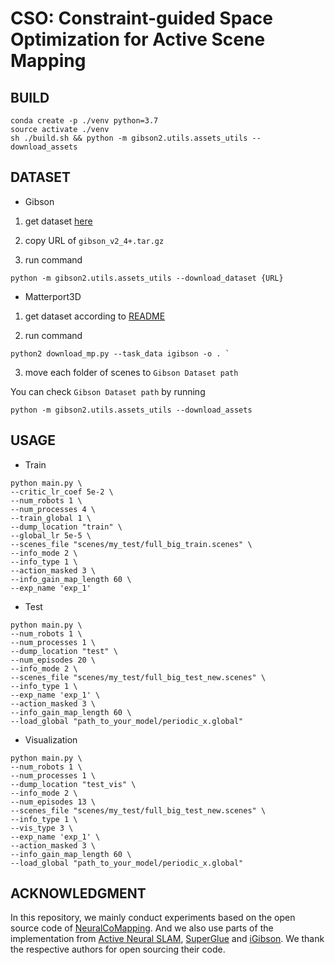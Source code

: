 # CSO: Constraint-guided Space Optimization for Active Scene Mapping

## BUILD

```shell
conda create -p ./venv python=3.7
source activate ./venv
sh ./build.sh && python -m gibson2.utils.assets_utils --download_assets
```

## DATASET

+ Gibson

1. get dataset [here](https://forms.gle/36TW9uVpjrE1Mkf9A)

2. copy URL of `gibson_v2_4+.tar.gz`

3. run command

  ```shell
  python -m gibson2.utils.assets_utils --download_dataset {URL}
  ```


+ Matterport3D

1. get dataset according to [README](https://github.com/StanfordVL/GibsonEnv/blob/master/gibson/data/README.md)

2. run command

  ```shell
  python2 download_mp.py --task_data igibson -o . `
  ```

3. move each folder of scenes to `Gibson Dataset path`

  You can check `Gibson Dataset path` by running

  ```shell
  python -m gibson2.utils.assets_utils --download_assets
  ```


## USAGE

+ Train

```shell
python main.py \
--critic_lr_coef 5e-2 \
--num_robots 1 \
--num_processes 4 \
--train_global 1 \
--dump_location "train" \
--global_lr 5e-5 \
--scenes_file "scenes/my_test/full_big_train.scenes" \
--info_mode 2 \
--info_type 1 \
--action_masked 3 \
--info_gain_map_length 60 \
--exp_name 'exp_1'
```

+ Test

```shell
python main.py \
--num_robots 1 \
--num_processes 1 \
--dump_location "test" \
--num_episodes 20 \
--info_mode 2 \
--scenes_file "scenes/my_test/full_big_test_new.scenes" \
--info_type 1 \
--exp_name 'exp_1' \
--action_masked 3 \
--info_gain_map_length 60 \
--load_global "path_to_your_model/periodic_x.global"
```

+ Visualization

```shell
python main.py \
--num_robots 1 \
--num_processes 1 \
--dump_location "test_vis" \
--info_mode 2 \
--num_episodes 13 \
--scenes_file "scenes/my_test/full_big_test_new.scenes" \
--info_type 1 \
--vis_type 3 \
--exp_name 'exp_1' \
--action_masked 3 \
--info_gain_map_length 60 \
--load_global "path_to_your_model/periodic_x.global"
```

## ACKNOWLEDGMENT
In this repository, we mainly conduct experiments based on the open source code of [NeuralCoMapping](https://github.com/siyandong/NeuralCoMapping). And we also use parts of the implementation from [Active Neural SLAM](https://github.com/devendrachaplot/Neural-SLAM), [SuperGlue](https://github.com/HeatherJiaZG/SuperGlue-pytorch) and [iGibson](https://github.com/StanfordVL/iGibson). We thank the respective authors for open sourcing their code.





